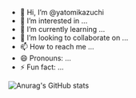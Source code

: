 - 👋 Hi, I’m @yatomikazuchi
- 👀 I’m interested in ...
- 🌱 I’m currently learning ...
- 💞️ I’m looking to collaborate on ...
- 📫 How to reach me ...
- 😄 Pronouns: ...
- ⚡ Fun fact: ...


![Anurag's GitHub stats](https://github-readme-stats.vercel.app/api?username=yatomikazuchi&theme=shadow_red&show_icons=true)
<!---
yatomikazuchi/yatomikazuchi is a ✨ special ✨ repository because its `README.md` (this file) appears on your GitHub profile.
You can click the Preview link to take a look at your changes.
--->
